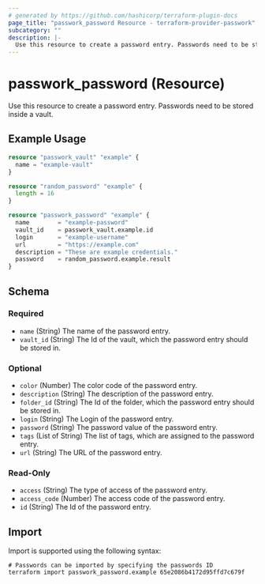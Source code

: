 ```yaml
---
# generated by https://github.com/hashicorp/terraform-plugin-docs
page_title: "passwork_password Resource - terraform-provider-passwork"
subcategory: ""
description: |-
  Use this resource to create a password entry. Passwords need to be stored inside a vault.
---
```


# passwork_password (Resource)

Use this resource to create a password entry. Passwords need to be stored inside a vault.

## Example Usage

```terraform
resource "passwork_vault" "example" {
  name = "example-vault"
}

resource "random_password" "example" {
  length = 16
}

resource "passwork_password" "example" {
  name        = "example-password"
  vault_id    = passwork_vault.example.id
  login       = "example-username"
  url         = "https://example.com"
  description = "These are example credentials."
  password    = random_password.example.result
}
```

<!-- schema generated by tfplugindocs -->
## Schema

### Required

- `name` (String) The name of the password entry.
- `vault_id` (String) The Id of the vault, which the password entry should be stored in.

### Optional

- `color` (Number) The color code of the password entry.
- `description` (String) The description of the password entry.
- `folder_id` (String) The Id of the folder, which the password entry should be stored in.
- `login` (String) The Login of the password entry.
- `password` (String) The password value of the password entry.
- `tags` (List of String) The list of tags, which are assigned to the password entry.
- `url` (String) The URL of the password entry.

### Read-Only

- `access` (String) The type of access of the password entry.
- `access_code` (Number) The access code of the password entry.
- `id` (String) The Id of the password entry.

## Import

Import is supported using the following syntax:

```shell
# Passwords can be imported by specifying the passwords ID
terraform import passwork_password.example 65e2086b4172d95ffd7c679f
```
